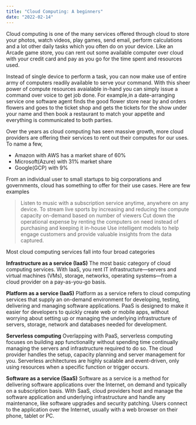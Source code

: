 ```yaml
---
title: "Cloud Computing: A beginners"
date: "2022-02-14"
---
```


Cloud computing is one of the many services offered through cloud to store your photos, watch videos, play games, send email, perform calculations and a lot other daily tasks which you often do on your device. Like an Arcade game store, you can rent out some available computer over cloud with your credit card
and pay as you go for the time spent and resources used.

Instead of single device to perform a task, you can now make use of entire army of computers readily available to serve your command.
With this sheer power of compute resources avaialable in-hand you can simply issue a command over voice to get job done.
For example,in a date-arranging service one software agent finds the good flower store near by and orders flowers
and goes to the ticket shop and gets the tickets for the show under your name
and then book a restaurant to match your appetite and everything is communicated to both parties.

Over the years as cloud computing has seen massive growth, more cloud providers are offering their services to rent out their computes for our uses.
To name a few,

- Amazon with AWS has a market share of 60%
- Microsoft(Azure) with 31% market share
- Google(GCP) with 9%

From an individual user to small startups to big corporations and governments, cloud has something to offer for their use cases. Here are few examples

> Listen to music with a subscription service anytime, anywhere on any device.
> To stream live sports by increasing and reducing the compute capacity on-demand based on number of viewers
> Cut down the operational expense by renting the computers on need instead of purchasing and keeping it in-house
> Use intelligent models to help engage customers and provide valuable insights from the data captured.

Most cloud computing services fall into four broad categories

**Infrastructure as a service (IaaS)**
The most basic category of cloud computing services. With IaaS, you rent IT infrastructure—servers and virtual machines (VMs), storage, networks, operating systems—from a cloud provider on a pay-as-you-go basis.

**Platform as a service (IaaS)**
Platform as a service refers to cloud computing services that supply an on-demand environment for developing, testing, delivering and managing software applications. PaaS is designed to make it easier for developers to quickly create web or mobile apps, without worrying about setting up or managing the underlying infrastructure of servers, storage, network and databases needed for development.

**Serverless computing**
Overlapping with PaaS, serverless computing focuses on building app functionality without spending time continually managing the servers and infrastructure required to do so. The cloud provider handles the setup, capacity planning and server management for you. Serverless architectures are highly scalable and event-driven, only using resources when a specific function or trigger occurs.

**Software as a service (SaaS)**
Software as a service is a method for delivering software applications over the Internet, on demand and typically on a subscription basis. With SaaS, cloud providers host and manage the software application and underlying infrastructure and handle any maintenance, like software upgrades and security patching. Users connect to the application over the Internet, usually with a web browser on their phone, tablet or PC.

